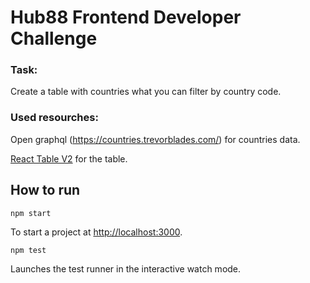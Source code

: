 
# Hub88 Frontend Developer Challenge
### **Task:** 

Create a table with countries what you can filter by country code.

### **Used resourches:**


Open graphql (https://countries.trevorblades.com/) for countries data.

[React Table V2](https://www.material-react-table.com/) for the table.


## How to run

`npm start`

To start a project at [http://localhost:3000](http://localhost:3000).


`npm test`

Launches the test runner in the interactive watch mode.

